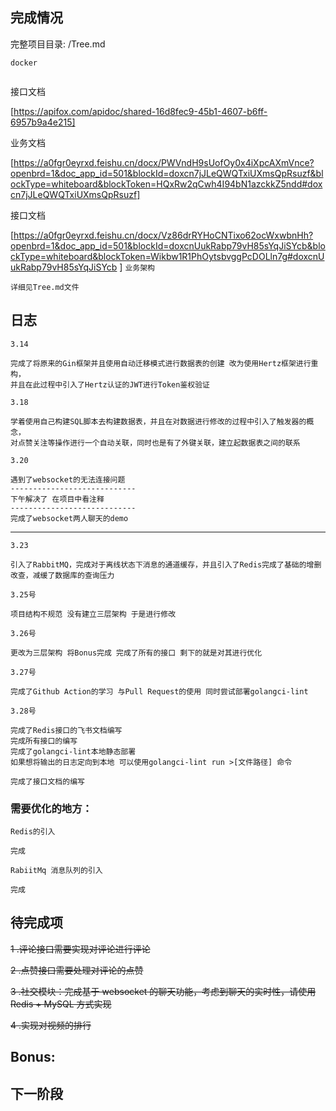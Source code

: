 
## 完成情况

完整项目目录: /Tree.md

`docker`
```

```
接口文档

[https://apifox.com/apidoc/shared-16d8fec9-45b1-4607-b6ff-6957b9a4e215]

业务文档

[https://a0fgr0eyrxd.feishu.cn/docx/PWVndH9sUofOy0x4iXpcAXmVnce?openbrd=1&doc_app_id=501&blockId=doxcn7jJLeQWQTxiUXmsQpRsuzf&blockType=whiteboard&blockToken=HQxRw2qCwh4I94bN1azckkZ5ndd#doxcn7jJLeQWQTxiUXmsQpRsuzf]


接口文档

[https://a0fgr0eyrxd.feishu.cn/docx/Vz86drRYHoCNTixo62ocWxwbnHh?openbrd=1&doc_app_id=501&blockId=doxcnUukRabp79vH85sYqJiSYcb&blockType=whiteboard&blockToken=Wikbw1R1PhOytsbvggPcDOLln7g#doxcnUukRabp79vH85sYqJiSYcb ]
`业务架构`
```
详细见Tree.md文件
```
## 日志
`3.14`
```
完成了将原来的Gin框架并且使用自动迁移模式进行数据表的创建 改为使用Hertz框架进行重构，
并且在此过程中引入了Hertz认证的JWT进行Token鉴权验证
```

`3.18`
```
学着使用自己构建SQL脚本去构建数据表，并且在对数据进行修改的过程中引入了触发器的概念，
对点赞关注等操作进行一个自动关联，同时也是有了外键关联，建立起数据表之间的联系
```

`3.20`
```
遇到了websocket的无法连接问题
----------------------------
下午解决了 在项目中看注释
----------------------------
完成了websocket两人聊天的demo
```
----------------------------
`3.23`
```
引入了RabbitMQ，完成对于离线状态下消息的通道缓存，并且引入了Redis完成了基础的增删改查，减缓了数据库的查询压力
```
`3.25号`
```
项目结构不规范 没有建立三层架构 于是进行修改
```
`3.26号`
```
更改为三层架构 将Bonus完成 完成了所有的接口 剩下的就是对其进行优化
```
`3.27号`
```
完成了Github Action的学习 与Pull Request的使用 同时尝试部署golangci-lint
```
`3.28号`
```
完成了Redis接口的飞书文档编写
完成所有接口的编写
完成了golangci-lint本地静态部署
如果想将输出的日志定向到本地 可以使用golangci-lint run >[文件路径] 命令

完成了接口文档的编写
```
### 需要优化的地方：

`Redis的引入`
```
完成
```
`RabiitMq 消息队列的引入`
```
完成
```

## 待完成项
~~1 .评论接口需要实现对评论进行评论~~

~~2 .点赞接口需要处理对评论的点赞~~

~~3 .社交模块：完成基于 websocket 的聊天功能，考虑到聊天的实时性，请使用 Redis + MySQL 方式实现~~

~~4 .实现对视频的排行~~
## Bonus:



## 下一阶段


